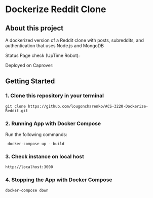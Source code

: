 # Dockerize Reddit Clone

## About this project
A dockerized version of a Reddit clone with posts, subreddits, and authentication that uses Node.js and MongoDB


Status Page check (UpTime Robot): 

Deployed on Caprover: 

## Getting Started

### 1.  Clone this repository in your terminal
```
git clone https://github.com/lougoncharenko/ACS-3220-Dockerize-Reddit.git
```

### 2. Running App with Docker Compose
Run the following commands:
```
 docker-compose up --build
```


### 3. Check instance on local host
```
http://localhost:3000
```


### 4. Stopping the App with Docker Compose
```
docker-compose down
```